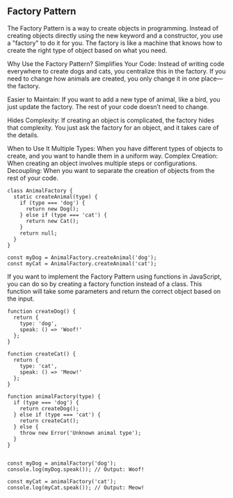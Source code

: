 ## Factory Pattern

The Factory Pattern is a way to create objects in programming. Instead of creating objects directly using the new keyword and 
a constructor, you use a "factory" to do it for you. The factory is like a machine that knows how to create the right type of object based on what you need.

Why Use the Factory Pattern?
Simplifies Your Code: Instead of writing code everywhere to create dogs and cats, you centralize this in the factory. If you need to change how animals are created, you only change it in one place—the factory.

Easier to Maintain: If you want to add a new type of animal, like a bird, you just update the factory. The rest of your code doesn’t need to change.

Hides Complexity: If creating an object is complicated, the factory hides that complexity. You just ask the factory for an object, and it takes care of the details.

When to Use It
Multiple Types: When you have different types of objects to create, and you want to handle them in a uniform way.
Complex Creation: When creating an object involves multiple steps or configurations.
Decoupling: When you want to separate the creation of objects from the rest of your code.

```
class AnimalFactory {
  static createAnimal(type) {
    if (type === 'dog') {
      return new Dog();
    } else if (type === 'cat') {
      return new Cat();
    }
    return null;
  }
}

const myDog = AnimalFactory.createAnimal('dog');
const myCat = AnimalFactory.createAnimal('cat');
```

If you want to implement the Factory Pattern using functions in JavaScript, you can do so by creating a factory function instead of a class. This function will take some parameters and return the correct object based on the input.

```
function createDog() {
  return {
    type: 'dog',
    speak: () => 'Woof!'
  };
}

function createCat() {
  return {
    type: 'cat',
    speak: () => 'Meow!'
  };
}

function animalFactory(type) {
  if (type === 'dog') {
    return createDog();
  } else if (type === 'cat') {
    return createCat();
  } else {
    throw new Error('Unknown animal type');
  }
}


const myDog = animalFactory('dog');
console.log(myDog.speak()); // Output: Woof!

const myCat = animalFactory('cat');
console.log(myCat.speak()); // Output: Meow!

```
